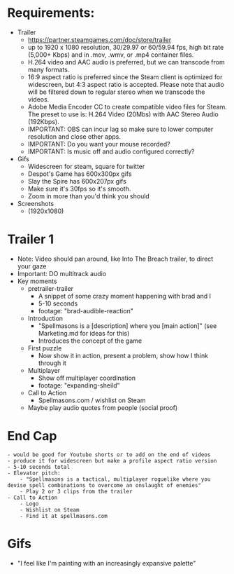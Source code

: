 # Requirements:
- Trailer
    - https://partner.steamgames.com/doc/store/trailer
    - up to 1920 x 1080 resolution, 30/29.97 or 60/59.94 fps, high bit rate (5,000+ Kbps) and in .mov, .wmv, or .mp4 container files. 
    - H.264 video and AAC audio is preferred, but we can transcode from many formats. 
    - 16:9 aspect ratio is preferred since the Steam client is optimized for widescreen, but 4:3 aspect ratio is accepted. Please note that audio will be filtered down to regular stereo when we transcode the videos.
    - Adobe Media Encoder CC to create compatible video files for Steam. The preset to use is: H.264 Video (20Mbs) with AAC Stereo Audio (192Kbps). 
    - IMPORTANT: OBS can incur lag so make sure to lower computer resolution and close other apps.
    - IMPORTANT: Do you want your mouse recorded?
    - IMPORTANT: Is music off and audio configured correctly?
- Gifs
    - Widescreen for steam, square for twitter
    - Despot's Game has 600x300px gifs
    - Slay the Spire has 600x207px gifs
    - Make sure it's 30fps so it's smooth.
    - Zoom in more than you'd think you should
- Screenshots 
    - (1920x1080)
# Trailer 1
- Note: Video should pan around, like Into The Breach trailer, to direct your gaze
- Important: DO multitrack audio
- Key moments
    - pretrailer-trailer
        - A snippet of some crazy moment happening with brad and I
        - 5-10 seconds
        - footage: "brad-audible-reaction"
    - Introduction
        - "Spellmasons is a [description] where you [main action]" (see Marketing.md for ideas for this)
        - Introduces the concept of the game
    - First puzzle
        - Now show it in action, present a problem, show how I think through it
    - Multiplayer
        - Show off multiplayer coordination
        - footage: "expanding-sheild"
    - Call to Action
        - Spellmasons.com / wishlist on Steam
    - Maybe play audio quotes from people (social proof)

# End Cap
    - would be good for Youtube shorts or to add on the end of videos
    - produce it for widescreen but make a profile aspect ratio version
    - 5-10 seconds total
    - Elevator pitch:
        - "Spellmasons is a tactical, multiplayer roguelike where you devise spell combinations to overcome an onslaught of enemies"
        - Play 2 or 3 clips from the trailer
    - Call to Action
        - Logo
        - Wishlist on Steam
        - Find it at spellmasons.com

# Gifs
- "I feel like I'm painting with an increasingly expansive palette"